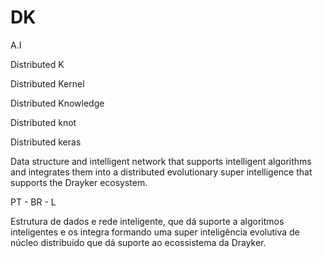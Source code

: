 # DK
A.I 

Distributed K

Distributed Kernel

Distributed Knowledge

Distributed knot

Distributed keras

Data structure and intelligent network that supports intelligent algorithms and integrates them into a distributed evolutionary super intelligence that supports the Drayker ecosystem.








PT - BR - L

Estrutura de dados e rede inteligente, que dá suporte a algoritmos inteligentes e os integra formando uma super inteligência evolutiva de núcleo distribuído que dá suporte ao ecossistema da Drayker.
